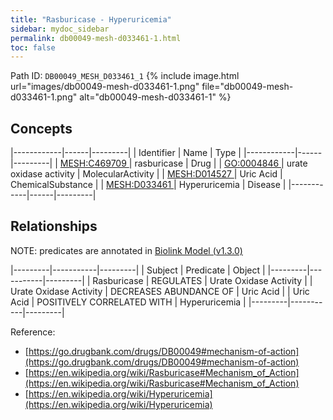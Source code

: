 ```yaml
---
title: "Rasburicase - Hyperuricemia"
sidebar: mydoc_sidebar
permalink: db00049-mesh-d033461-1.html
toc: false 
---
```



Path ID: `DB00049_MESH_D033461_1`
{% include image.html url="images/db00049-mesh-d033461-1.png" file="db00049-mesh-d033461-1.png" alt="db00049-mesh-d033461-1" %}

## Concepts

|------------|------|---------|
| Identifier | Name | Type    |
|------------|------|---------|
| <a href="https://identifiers.org/MESH:C469709">MESH:C469709 </a> | rasburicase | Drug |
| <a href="https://identifiers.org/GO:0004846">GO:0004846 </a> | urate oxidase activity | MolecularActivity |
| <a href="https://identifiers.org/MESH:D014527">MESH:D014527 </a> | Uric Acid | ChemicalSubstance |
| <a href="https://identifiers.org/MESH:D033461">MESH:D033461 </a> | Hyperuricemia | Disease |
|------------|------|---------|

## Relationships


NOTE: predicates are annotated in <a href="https://github.com/biolink/biolink-model/releases/tag/v1.3.0">Biolink Model (v1.3.0)</a>

|---------|-----------|---------|
| Subject | Predicate | Object  |
|---------|-----------|---------|
| Rasburicase | REGULATES | Urate Oxidase Activity |
| Urate Oxidase Activity | DECREASES ABUNDANCE OF | Uric Acid |
| Uric Acid | POSITIVELY CORRELATED WITH | Hyperuricemia |
|---------|-----------|---------|

Reference: 
  - [https://go.drugbank.com/drugs/DB00049#mechanism-of-action](https://go.drugbank.com/drugs/DB00049#mechanism-of-action)
  - [https://en.wikipedia.org/wiki/Rasburicase#Mechanism_of_Action](https://en.wikipedia.org/wiki/Rasburicase#Mechanism_of_Action)
  - [https://en.wikipedia.org/wiki/Hyperuricemia](https://en.wikipedia.org/wiki/Hyperuricemia)
